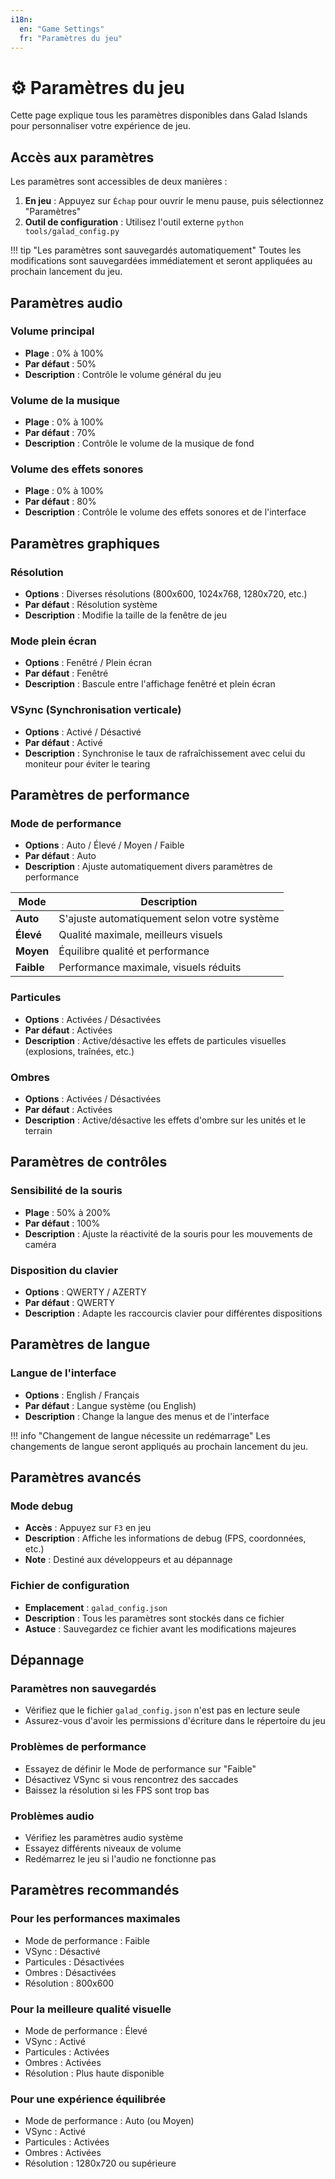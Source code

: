 ```yaml
---
i18n:
  en: "Game Settings"
  fr: "Paramètres du jeu"
---
```


# ⚙️ Paramètres du jeu

Cette page explique tous les paramètres disponibles dans Galad Islands pour personnaliser votre expérience de jeu.

## Accès aux paramètres

Les paramètres sont accessibles de deux manières :

1. **En jeu** : Appuyez sur `Échap` pour ouvrir le menu pause, puis sélectionnez "Paramètres"
2. **Outil de configuration** : Utilisez l'outil externe `python tools/galad_config.py`

!!! tip "Les paramètres sont sauvegardés automatiquement"
    Toutes les modifications sont sauvegardées immédiatement et seront appliquées au prochain lancement du jeu.

## Paramètres audio

### Volume principal

- **Plage** : 0% à 100%
- **Par défaut** : 50%
- **Description** : Contrôle le volume général du jeu

### Volume de la musique

- **Plage** : 0% à 100%
- **Par défaut** : 70%
- **Description** : Contrôle le volume de la musique de fond

### Volume des effets sonores

- **Plage** : 0% à 100%
- **Par défaut** : 80%
- **Description** : Contrôle le volume des effets sonores et de l'interface

## Paramètres graphiques

### Résolution

- **Options** : Diverses résolutions (800x600, 1024x768, 1280x720, etc.)
- **Par défaut** : Résolution système
- **Description** : Modifie la taille de la fenêtre de jeu

### Mode plein écran

- **Options** : Fenêtré / Plein écran
- **Par défaut** : Fenêtré
- **Description** : Bascule entre l'affichage fenêtré et plein écran

### VSync (Synchronisation verticale)

- **Options** : Activé / Désactivé
- **Par défaut** : Activé
- **Description** : Synchronise le taux de rafraîchissement avec celui du moniteur pour éviter le tearing

## Paramètres de performance

### Mode de performance

- **Options** : Auto / Élevé / Moyen / Faible
- **Par défaut** : Auto
- **Description** : Ajuste automatiquement divers paramètres de performance

| Mode | Description |
|------|-------------|
| **Auto** | S'ajuste automatiquement selon votre système |
| **Élevé** | Qualité maximale, meilleurs visuels |
| **Moyen** | Équilibre qualité et performance |
| **Faible** | Performance maximale, visuels réduits |

### Particules

- **Options** : Activées / Désactivées
- **Par défaut** : Activées
- **Description** : Active/désactive les effets de particules visuelles (explosions, traînées, etc.)

### Ombres

- **Options** : Activées / Désactivées
- **Par défaut** : Activées
- **Description** : Active/désactive les effets d'ombre sur les unités et le terrain

## Paramètres de contrôles

### Sensibilité de la souris

- **Plage** : 50% à 200%
- **Par défaut** : 100%
- **Description** : Ajuste la réactivité de la souris pour les mouvements de caméra

### Disposition du clavier

- **Options** : QWERTY / AZERTY
- **Par défaut** : QWERTY
- **Description** : Adapte les raccourcis clavier pour différentes dispositions

## Paramètres de langue

### Langue de l'interface

- **Options** : English / Français
- **Par défaut** : Langue système (ou English)
- **Description** : Change la langue des menus et de l'interface

!!! info "Changement de langue nécessite un redémarrage"
    Les changements de langue seront appliqués au prochain lancement du jeu.

## Paramètres avancés

### Mode debug

- **Accès** : Appuyez sur `F3` en jeu
- **Description** : Affiche les informations de debug (FPS, coordonnées, etc.)
- **Note** : Destiné aux développeurs et au dépannage

### Fichier de configuration

- **Emplacement** : `galad_config.json`
- **Description** : Tous les paramètres sont stockés dans ce fichier
- **Astuce** : Sauvegardez ce fichier avant les modifications majeures

## Dépannage

### Paramètres non sauvegardés

- Vérifiez que le fichier `galad_config.json` n'est pas en lecture seule
- Assurez-vous d'avoir les permissions d'écriture dans le répertoire du jeu

### Problèmes de performance

- Essayez de définir le Mode de performance sur "Faible"
- Désactivez VSync si vous rencontrez des saccades
- Baissez la résolution si les FPS sont trop bas

### Problèmes audio

- Vérifiez les paramètres audio système
- Essayez différents niveaux de volume
- Redémarrez le jeu si l'audio ne fonctionne pas

## Paramètres recommandés

### Pour les performances maximales

- Mode de performance : Faible
- VSync : Désactivé
- Particules : Désactivées
- Ombres : Désactivées
- Résolution : 800x600

### Pour la meilleure qualité visuelle

- Mode de performance : Élevé
- VSync : Activé
- Particules : Activées
- Ombres : Activées
- Résolution : Plus haute disponible

### Pour une expérience équilibrée

- Mode de performance : Auto (ou Moyen)
- VSync : Activé
- Particules : Activées
- Ombres : Activées
- Résolution : 1280x720 ou supérieure